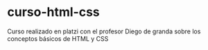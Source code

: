 # curso-html-css
Curso realizado en platzi con el profesor Diego de granda sobre los conceptos básicos de HTML y CSS

